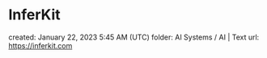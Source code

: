 # InferKit

created: January 22, 2023 5:45 AM (UTC)
folder: AI Systems / AI | Text
url: https://inferkit.com